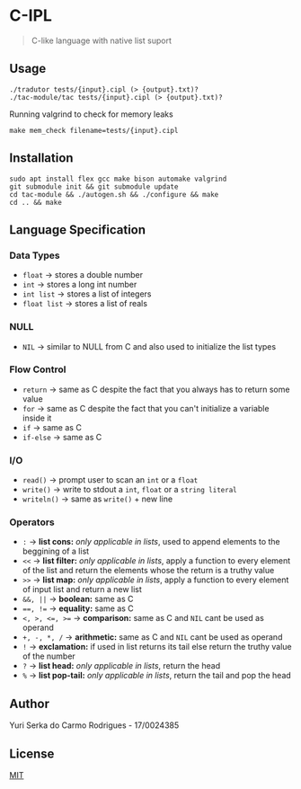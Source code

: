 # C-IPL

> C-like language with native list suport

## Usage

```shell
./tradutor tests/{input}.cipl (> {output}.txt)?
./tac-module/tac tests/{input}.cipl (> {output}.txt)?
```

Running valgrind to check for memory leaks

```shell
make mem_check filename=tests/{input}.cipl
```

## Installation

```shell
sudo apt install flex gcc make bison automake valgrind
git submodule init && git submodule update
cd tac-module && ./autogen.sh && ./configure && make
cd .. && make
```

## Language Specification

### Data Types

- `float` -> stores a double number
- `int` -> stores a long int number
- `int list` -> stores a list of integers
- `float list` -> stores a list of reals

### NULL

- `NIL` -> similar to NULL from C and also used to initialize the list types

### Flow Control

- `return` -> same as C despite the fact that you always has to return some value
- `for` -> same as C despite the fact that you can't initialize a variable inside it
- `if` -> same as C
- `if-else` -> same as C

### I/O

- `read()` -> prompt user to scan an `int` or a `float`
- `write()` -> write to stdout a `int`, `float` or a `string literal`
- `writeln()` -> same as `write()` + new line

### Operators

- `:` -> **list cons:** _only applicable in lists_, used to append elements to the beggining of a list
- `<<` -> **list filter:** _only applicable in lists_, apply a function to every element of the list and return the elements whose the return is a truthy value
- `>>` -> **list map:** _only applicable in lists_, apply a function to every element of input list and return a new list
- `&&, ||` -> **boolean:** same as C
- `==, !=` -> **equality:** same as C
- `<, >, <=, >=` -> **comparison:** same as C and `NIL` cant be used as operand
- `+, -, *, /` -> **arithmetic:** same as C and `NIL` cant be used as operand
- `!` -> **exclamation:** if used in list returns its tail else return the truthy value of the number
- `?` -> **list head:** _only applicable in lists_, return the head
- `%` -> **list pop-tail:** _only applicable in lists_, return the tail and pop the head

## Author

Yuri Serka do Carmo Rodrigues - 17/0024385

## License

[MIT](./LICENSE)
